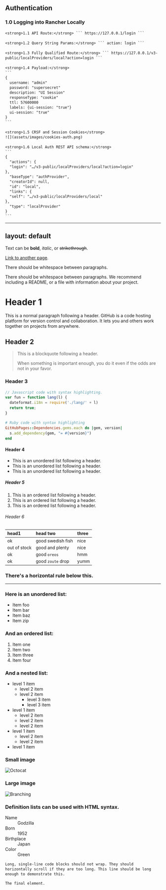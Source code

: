 <h2>Authentication</h2>

<h3>1.0 Logging into Rancher Locally</h3>

    <strong>1.1 API Route:</strong> ``` https://127.0.0.1/login ```

    <strong>1.2 Query String Params:</strong> ``` action: login ```

    <strong>1.3 Fully Qualified Route:</strong> ``` https://127.0.0.1/v3-public/localProviders/local?action=login ```

    <strong>1.4 Payload:</strong>
    ```
    {
      username: "admin"
      password: "supersecret"
      description: "UI Session"
      responseType: "cookie"
      ttl: 57600000
      labels: {ui-session: "true"}
      ui-session: "true"
    }
    ```
    
    <strong>1.5 CRSF and Session Cookies</strong>
    ![](assets/images/cookies-auth.png)

    <strong>1.6 Local Auth REST API schema:</strong>
    ```
    {
      "actions": {
      "login": "…/v3-public/localProviders/local?action=login"
    },
      "baseType": "authProvider",
      "creatorId": null,
      "id": "local",
      "links": {
      "self": "…/v3-public/localProviders/local"
    },
      "type": "localProvider"
    }
    ```















---
layout: default
---

Text can be **bold**, _italic_, or ~~strikethrough~~.

[Link to another page](./another-page.html).

There should be whitespace between paragraphs.

There should be whitespace between paragraphs. We recommend including a README, or a file with information about your project.

# Header 1

This is a normal paragraph following a header. GitHub is a code hosting platform for version control and collaboration. It lets you and others work together on projects from anywhere.

## Header 2

> This is a blockquote following a header.
>
> When something is important enough, you do it even if the odds are not in your favor.

### Header 3

```js
// Javascript code with syntax highlighting.
var fun = function lang(l) {
  dateformat.i18n = require('./lang/' + l)
  return true;
}
```

```ruby
# Ruby code with syntax highlighting
GitHubPages::Dependencies.gems.each do |gem, version|
  s.add_dependency(gem, "= #{version}")
end
```

#### Header 4

*   This is an unordered list following a header.
*   This is an unordered list following a header.
*   This is an unordered list following a header.

##### Header 5

1.  This is an ordered list following a header.
2.  This is an ordered list following a header.
3.  This is an ordered list following a header.

###### Header 6

| head1        | head two          | three |
|:-------------|:------------------|:------|
| ok           | good swedish fish | nice  |
| out of stock | good and plenty   | nice  |
| ok           | good `oreos`      | hmm   |
| ok           | good `zoute` drop | yumm  |

### There's a horizontal rule below this.

* * *

### Here is an unordered list:

*   Item foo
*   Item bar
*   Item baz
*   Item zip

### And an ordered list:

1.  Item one
1.  Item two
1.  Item three
1.  Item four

### And a nested list:

- level 1 item
  - level 2 item
  - level 2 item
    - level 3 item
    - level 3 item
- level 1 item
  - level 2 item
  - level 2 item
  - level 2 item
- level 1 item
  - level 2 item
  - level 2 item
- level 1 item

### Small image

![Octocat](https://github.githubassets.com/images/icons/emoji/octocat.png)

### Large image

![Branching](https://guides.github.com/activities/hello-world/branching.png)


### Definition lists can be used with HTML syntax.

<dl>
<dt>Name</dt>
<dd>Godzilla</dd>
<dt>Born</dt>
<dd>1952</dd>
<dt>Birthplace</dt>
<dd>Japan</dd>
<dt>Color</dt>
<dd>Green</dd>
</dl>

```
Long, single-line code blocks should not wrap. They should horizontally scroll if they are too long. This line should be long enough to demonstrate this.
```

```
The final element.
```
